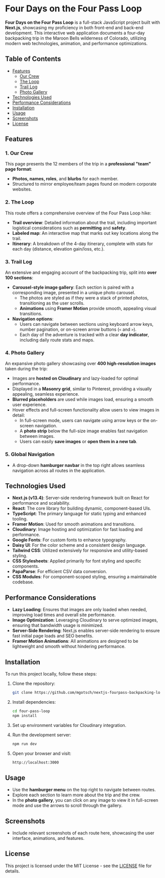 
# Four Days on the Four Pass Loop

**Four Days on the Four Pass Loop** is a full-stack JavaScript project built with **Next.js**, showcasing my proficiency in both front-end and back-end development. This interactive web application documents a four-day backpacking trip in the Maroon Bells wilderness of Colorado, utilizing modern web technologies, animation, and performance optimizations.

## Table of Contents
- [Features](#features)
  - [Our Crew](#our-crew)
  - [The Loop](#the-loop)
  - [Trail Log](#trail-log)
  - [Photo Gallery](#photo-gallery)
- [Technologies Used](#technologies-used)
- [Performance Considerations](#performance-considerations)
- [Installation](#installation)
- [Usage](#usage)
- [Screenshots](#screenshots)
- [License](#license)

## Features

### 1. **Our Crew**
This page presents the 12 members of the trip in a **professional "team" page format**:
- **Photos, names, roles**, and **blurbs** for each member.
- Structured to mirror employee/team pages found on modern corporate websites.

### 2. **The Loop**
This route offers a comprehensive overview of the Four Pass Loop hike:
- **Trail overview**: Detailed information about the trail, including important logistical considerations such as **permitting** and **safety**.
- **Labeled map**: An interactive map that marks out key locations along the trail.
- **Itinerary**: A breakdown of the 4-day itinerary, complete with stats for each day (distance, elevation gain/loss, etc.).

### 3. **Trail Log**
An extensive and engaging account of the backpacking trip, split into **over 100 sections**:
- **Carousel-style image gallery**: Each section is paired with a corresponding image, presented in a unique photo carousel.
  - The photos are styled as if they were a stack of printed photos, transitioning as the user scrolls.
  - **Animations** using **Framer Motion** provide smooth, appealing visual transitions.
- **Navigation options**: 
  - Users can navigate between sections using keyboard arrow keys, number pagination, or on-screen arrow buttons (`<` and `>`).
  - Each day of the adventure is tracked with a clear **day indicator**, including daily route stats and maps.

### 4. **Photo Gallery**
An expansive photo gallery showcasing over **400 high-resolution images** taken during the trip:
- Images are **hosted on Cloudinary** and lazy-loaded for optimal performance.
- Displayed in a **Masonry grid**, similar to Pinterest, providing a visually appealing, seamless experience.
- **Blurred placeholders** are used while images load, ensuring a smooth user experience.
- Hover effects and full-screen functionality allow users to view images in detail:
  - In full-screen mode, users can navigate using arrow keys or the on-screen navigation.
  - A **photo strip** below the full-size image enables fast navigation between images.
  - Users can easily **save images** or **open them in a new tab**.

### 5. **Global Navigation**
- A drop-down **hamburger navbar** in the top right allows seamless navigation across all routes in the application.

## Technologies Used
- **Next.js (v13.4)**: Server-side rendering framework built on React for performance and scalability.
- **React**: The core library for building dynamic, component-based UIs.
- **TypeScript**: The primary language for static typing and enhanced tooling.
- **Framer Motion**: Used for smooth animations and transitions.
- **Cloudinary**: Image hosting and optimization for fast loading and performance.
- **Google Fonts**: For custom fonts to enhance typography.
- **Daisy UI**: For the color scheme and a consistent design language.
- **Tailwind CSS**: Utilized extensively for responsive and utility-based styling.
- **CSS Stylesheets**: Applied primarily for font styling and specific components.
- **PapaParse**: For efficient CSV data conversion.
- **CSS Modules**: For component-scoped styling, ensuring a maintainable codebase.

## Performance Considerations
- **Lazy Loading**: Ensures that images are only loaded when needed, improving load times and overall site performance.
- **Image Optimization**: Leveraging Cloudinary to serve optimized images, ensuring that bandwidth usage is minimized.
- **Server-Side Rendering**: Next.js enables server-side rendering to ensure fast initial page loads and SEO benefits.
- **Framer Motion Animations**: All animations are designed to be lightweight and smooth without hindering performance.

## Installation

To run this project locally, follow these steps:

1. Clone the repository:

   ```bash
   git clone https://github.com/mgotsch/nextjs-fourpass-backpacking-log.git
   ```

2. Install dependencies:

   ```bash
   cd four-pass-loop
   npm install
   ```

3. Set up environment variables for Cloudinary integration.

4. Run the development server:

   ```bash
   npm run dev
   ```

5. Open your browser and visit:

   ```bash
   http://localhost:3000
   ```

## Usage

- Use the **hamburger menu** on the top right to navigate between routes.
- Explore each section to learn more about the trip and the crew.
- In the **photo gallery**, you can click on any image to view it in full-screen mode and use the arrows to scroll through the gallery.

## Screenshots

- Include relevant screenshots of each route here, showcasing the user interface, animations, and features.

## License

This project is licensed under the MIT License - see the [LICENSE](LICENSE) file for details.
